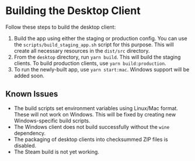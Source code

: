 # Building the Desktop Client

Follow these steps to build the desktop client:

1. Build the app using either the staging or production config. You can use the
   `scripts/build_staging_app.sh` script for this purpose. This will create all
   necessary resources in the `dist/src` directory.
2. From the `desktop` directory, run `yarn build`. This will build the staging
   clients. To build production clients, use `yarn build:production`.
3. To run the newly-built app, use `yarn start:mac`. Windows support will be
   added soon.

## Known Issues

- The build scripts set environment variables using Linux/Mac format. These
	will not work on Windows. This will be fixed by creating new Windows-specific
	build scripts.
- The Windows client does not build successfully without the `wine` dependency.
- The packaging of desktop clients into checksummed ZIP files is disabled.
- The Steam build is not yet working.

